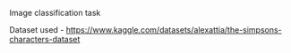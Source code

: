 Image classification task

Dataset used - https://www.kaggle.com/datasets/alexattia/the-simpsons-characters-dataset
